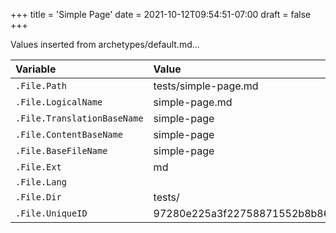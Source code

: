 +++
title = 'Simple Page'
date = 2021-10-12T09:54:51-07:00
draft = false
+++

Values inserted from archetypes/default.md...

Variable|Value
:--|:--
`.File.Path`|tests/simple-page.md
`.File.LogicalName`|simple-page.md
`.File.TranslationBaseName`|simple-page
`.File.ContentBaseName`|simple-page
`.File.BaseFileName`|simple-page
`.File.Ext`|md
`.File.Lang`|
`.File.Dir`|tests/
`.File.UniqueID`|97280e225a3f22758871552b8b86e5e8
